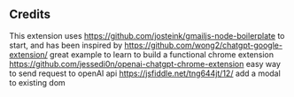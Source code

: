 ## Credits
This extension uses https://github.com/josteink/gmailjs-node-boilerplate to start, and has been inspired by 
https://github.com/wong2/chatgpt-google-extension/ great example to learn to build a functional chrome extension
https://github.com/jessedi0n/openai-chatgpt-chrome-extension easy way to send request to openAI api
https://jsfiddle.net/tng644jt/12/ add a modal to existing dom

